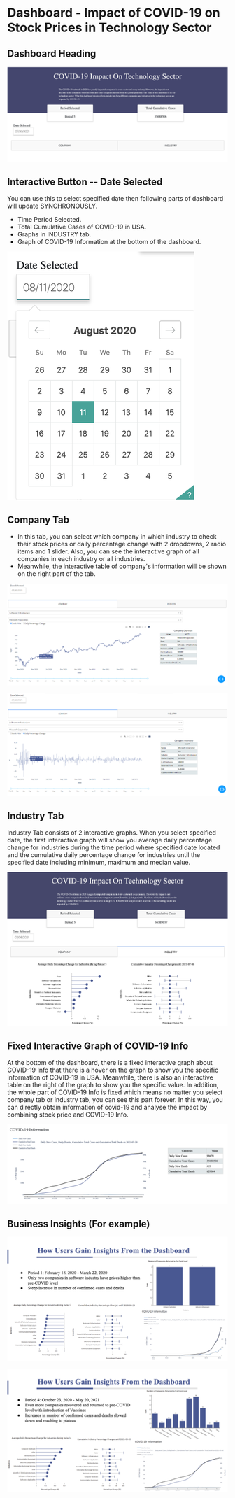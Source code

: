 # Dashboard - Impact of COVID-19 on Stock Prices in Technology Sector

## Dashboard Heading

![image](https://github.com/YyDuanmu/python/blob/master/dashboard/image_dash/head.png)

## Interactive Button -- Date Selected
You can use this to select specified date then following parts of dashboard will update SYNCHRONOUSLY.
- Time Period Selected. 
- Total Cumulative Cases of COVID-19 in USA.
- Graphs in INDUSTRY tab.
- Graph of COVID-19 Information at the bottom of the dashboard.

![image](https://github.com/YyDuanmu/python/blob/master/dashboard/image_dash/date_select.png)

## Company Tab
- In this tab, you can select which company in which industry to check their stock prices or daily percentage change with 2 dropdowns, 2 radio items and 1 slider. Also, you can see the interactive graph of all companies in each industry or all industries.
- Meanwhile, the interactive table of company's information will be shown on the right part of the tab.

![image](https://github.com/YyDuanmu/python/blob/master/dashboard/image_dash/company_tab.png)

![image](https://github.com/YyDuanmu/python/blob/master/dashboard/image_dash/company_tab_2.png)

## Industry Tab

Industry Tab consists of 2 interactive graphs. When you select specified date, the first interactive graph will show you average daily percentage change 
for industries during the time period where specified date located and the cumulative daily percentage change for industries until the specified date including 
minimum, maximum and median value. 

![image](https://github.com/YyDuanmu/python/blob/master/dashboard/image_dash/industry_tab_1.png)

## Fixed Interactive Graph of COVID-19 Info

At the bottom of the dashboard, there is a fixed interactive graph about COVID-19 Info that there is a hover on the graph to show you the specific information of 
COVID-19 in USA. Meanwhile, there is also an interactive table on the right of the graph to show you the specific value. In addition, the whole part of COVID-19 Info 
is fixed which means no matter you select company tab or industry tab, you can see this part forever. In this way, you can directly obtain information of covid-19 and 
analyse the impact by combining stock price and COVID-19 Info.

![image](https://github.com/YyDuanmu/python/blob/master/dashboard/image_dash/covid_info.png)

## Business Insights (For example)

![image](https://github.com/YyDuanmu/python/blob/master/dashboard/image_dash/insight1.png)

![image](https://github.com/YyDuanmu/python/blob/master/dashboard/image_dash/insight2.png)
